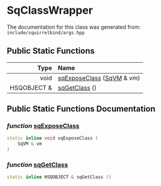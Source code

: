 SqClassWrapper
===================================


The documentation for this class was generated from: `include/squirrelbind/args.hpp`



## Public Static Functions

| Type | Name |
| -------: | :------- |
|  void | [sqExposeClass](#109fdcbd) ([SqVM](SquirrelBind_SqVM.html) & _vm_)  |
|  HSQOBJECT & | [sqGetClass](#94b6e528) ()  |


## Public Static Functions Documentation

### _function_ <a id="109fdcbd" href="#109fdcbd">sqExposeClass</a>

```cpp
static inline void sqExposeClass (
    SqVM & vm
) 
```



### _function_ <a id="94b6e528" href="#94b6e528">sqGetClass</a>

```cpp
static inline HSQOBJECT & sqGetClass () 
```





